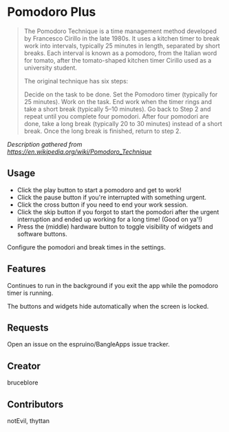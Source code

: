 # Pomodoro Plus

> The Pomodoro Technique is a time management method developed by Francesco Cirillo in the late 1980s. It uses a kitchen timer to break work into intervals, typically 25 minutes in length, separated by short breaks. Each interval is known as a pomodoro, from the Italian word for tomato, after the tomato-shaped kitchen timer Cirillo used as a university student.
>
> The original technique has six steps:
>
> Decide on the task to be done.
> Set the Pomodoro timer (typically for 25 minutes).
> Work on the task.
> End work when the timer rings and take a short break (typically 5–10 minutes).
> Go back to Step 2 and repeat until you complete four pomodori.
> After four pomodori are done, take a long break (typically 20 to 30 minutes) instead of a short break. Once the long break is finished, return to step 2.

*Description gathered from https://en.wikipedia.org/wiki/Pomodoro_Technique*

## Usage

- Click the play button to start a pomodoro and get to work!
- Click the pause button if you're interrupted with something urgent.
- Click the cross button if you need to end your work session.
- Click the skip button if you forgot to start the pomodori after the urgent interruption and ended up working for a long time! (Good on ya'!)
- Press the (middle) hardware button to toggle visibility of widgets and software buttons. 

Configure the pomodori and break times in the settings.

## Features

Continues to run in the background if you exit the app while the pomodoro timer is running.

The buttons and widgets hide automatically when the screen is locked.

## Requests

Open an issue on the espruino/BangleApps issue tracker.

## Creator

bruceblore

## Contributors

notEvil, thyttan
